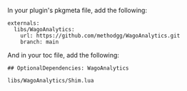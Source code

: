 In your plugin's pkgmeta file, add the following:

```
externals:
  libs/WagoAnalytics:
    url: https://github.com/methodgg/WagoAnalytics.git
    branch: main
```

And in your toc file, add the following:
```
## OptionalDependencies: WagoAnalytics

libs/WagoAnalytics/Shim.lua
```